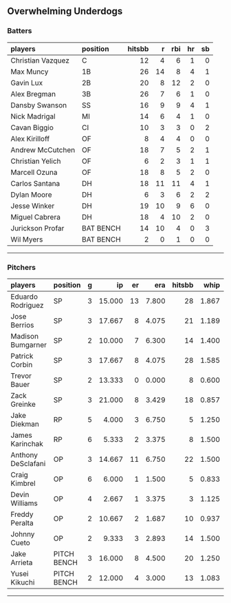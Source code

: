 ## Overwhelming Underdogs

### Batters

 
|players           |position  | hitsbb|  r| rbi| hr| sb| 
|:-----------------|:---------|------:|--:|---:|--:|--:| 
|Christian Vazquez |C         |     12|  4|   6|  1|  0| 
|Max Muncy         |1B        |     26| 14|   8|  4|  1| 
|Gavin Lux         |2B        |     20|  8|  12|  2|  0| 
|Alex Bregman      |3B        |     26|  7|   6|  1|  0| 
|Dansby Swanson    |SS        |     16|  9|   9|  4|  1| 
|Nick Madrigal     |MI        |     14|  6|   4|  1|  0| 
|Cavan Biggio      |CI        |     10|  3|   3|  0|  2| 
|Alex Kirilloff    |OF        |      8|  4|   4|  0|  0| 
|Andrew McCutchen  |OF        |     18|  7|   5|  2|  1| 
|Christian Yelich  |OF        |      6|  2|   3|  1|  1| 
|Marcell Ozuna     |OF        |     18|  8|   5|  2|  0| 
|Carlos Santana    |DH        |     18| 11|  11|  4|  1| 
|Dylan Moore       |DH        |      6|  3|   6|  2|  2| 
|Jesse Winker      |DH        |     19| 10|   9|  6|  0| 
|Miguel Cabrera    |DH        |     18|  4|  10|  2|  0| 
|Jurickson Profar  |BAT BENCH |     14| 10|   4|  0|  3| 
|Wil Myers         |BAT BENCH |      2|  0|   1|  0|  0| 


* * *

### Pitchers

 
|players            |position    |  g|     ip| er|   era| hitsbb|  whip| so|  w| sv| 
|:------------------|:-----------|--:|------:|--:|-----:|------:|-----:|--:|--:|--:| 
|Eduardo Rodriguez  |SP          |  3| 15.000| 13| 7.800|     28| 1.867| 21|  0|  0| 
|Jose Berrios       |SP          |  3| 17.667|  8| 4.075|     21| 1.189| 20|  2|  0| 
|Madison Bumgarner  |SP          |  2| 10.000|  7| 6.300|     14| 1.400|  7|  0|  0| 
|Patrick Corbin     |SP          |  3| 17.667|  8| 4.075|     28| 1.585| 16|  2|  0| 
|Trevor Bauer       |SP          |  2| 13.333|  0| 0.000|      8| 0.600| 21|  2|  0| 
|Zack Greinke       |SP          |  3| 21.000|  8| 3.429|     18| 0.857| 18|  2|  0| 
|Jake Diekman       |RP          |  5|  4.000|  3| 6.750|      5| 1.250|  6|  0|  1| 
|James Karinchak    |RP          |  6|  5.333|  2| 3.375|      8| 1.500|  9|  2|  3| 
|Anthony DeSclafani |OP          |  3| 14.667| 11| 6.750|     22| 1.500| 15|  2|  0| 
|Craig Kimbrel      |OP          |  6|  6.000|  1| 1.500|      5| 0.833| 12|  1|  4| 
|Devin Williams     |OP          |  4|  2.667|  1| 3.375|      3| 1.125|  6|  1|  0| 
|Freddy Peralta     |OP          |  2| 10.667|  2| 1.687|     10| 0.937| 15|  1|  0| 
|Johnny Cueto       |OP          |  2|  9.333|  3| 2.893|     14| 1.500|  6|  1|  0| 
|Jake Arrieta       |PITCH BENCH |  3| 16.000|  8| 4.500|     20| 1.250| 10|  2|  0| 
|Yusei Kikuchi      |PITCH BENCH |  2| 12.000|  4| 3.000|     13| 1.083| 11|  1|  0| 


* * *


